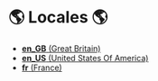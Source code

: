 # 🌎 Locales 🌎

- [**en_GB** (Great Britain)](./en_GB/index.md)
- [**en_US** (United States Of America)](./en_US/index.md)
- [**fr** (France)](./fr/index.md)
